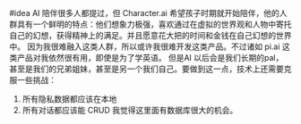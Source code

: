 #idea 
AI 陪伴很多人都提过，但 Character.ai 希望孩子时期就开始陪伴，他的人群具有一个鲜明的特点：他们想象力极强，喜欢通过在虚拟的世界观和人物中寄托自己的幻想，获得精神上的满足。并且愿意花大把的时间和金钱在自己幻想的世界中。
因为我很难融入这类人群，所以或许我很难开发这类产品。不过诸如 pi.ai 这类产品对我依然很有用，即使是为了学英语。
但是AI 以后会是我们长期的pal， 甚至是我们的兄弟姐妹，甚至是另一个我们自己。要做到这一点，技术上还需要克服一些挑战：
1. 所有隐私数据都应该在本地
2. 所有对话都应该能 CRUD
我觉得这里面有数据库很大的机会。

